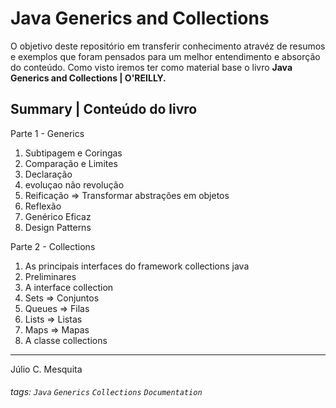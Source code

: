 # Java Generics and Collections

O objetivo deste repositório em transferir conhecimento atravéz de resumos e exemplos que foram pensados para um melhor entendimento e absorção do conteúdo. Como visto iremos ter como material base o livro **Java Generics and Collections | O'REILLY.**

## Summary | Conteúdo do livro

Parte 1 - Generics

1. Subtipagem e Coringas
2. Comparação e Limites
3. Declaração
4. evoluçao não revolução
5. Reificação => Transformar abstrações em objetos
6. Reflexão
7. Genérico Eficaz
8. Design Patterns

Parte 2 - Collections

1. As principais interfaces do framework collections java
2. Preliminares
3. A interface collection
4. Sets => Conjuntos
5. Queues => Filas
6. Lists => Listas
7. Maps => Mapas
8. A classe collections

---

Júlio C. Mesquita

###### tags: `Java` `Generics` `Collections` `Documentation`

